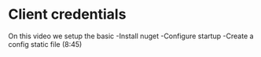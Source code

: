 # Client credentials
On this video we setup the basic 
-Install nuget
-Configure startup
-Create a config static file (8:45)